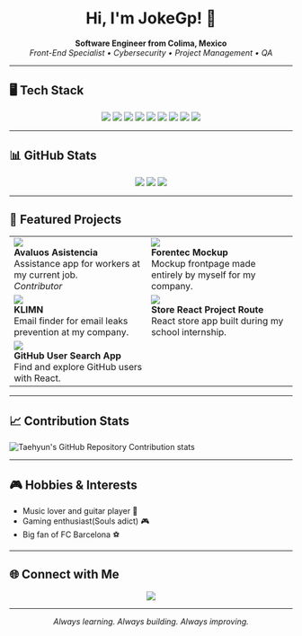 <h1 align="center">Hi, I'm JokeGp! 👋</h1>
<p align="center">
  <b>Software Engineer from Colima, Mexico</b><br>
  <i>Front-End Specialist • Cybersecurity • Project Management • QA</i>
</p>

---

## 🖥️ Tech Stack

<p align="center">
  <img src="https://img.shields.io/badge/JavaScript-F7DF1E?style=flat-square&logo=javascript&logoColor=black" />
  <img src="https://img.shields.io/badge/React-20232A?style=flat-square&logo=react&logoColor=61DAFB" />
  <img src="https://img.shields.io/badge/JSX-61DAFB?style=flat-square&logo=react&logoColor=white" />
  <img src="https://img.shields.io/badge/HTML-E34F26?style=flat-square&logo=html5&logoColor=white" />
  <img src="https://img.shields.io/badge/CSS-1572B6?style=flat-square&logo=css3&logoColor=white" />
  <img src="https://img.shields.io/badge/Sass-CC6699?style=flat-square&logo=sass&logoColor=white" />
  <img src="https://img.shields.io/badge/Cybersecurity-232629?style=flat-square&logo=hackthebox&logoColor=green" />
  <img src="https://img.shields.io/badge/Project%20Management-00796B?style=flat-square&logo=trello&logoColor=white" />
  <img src="https://img.shields.io/badge/QA-1976D2?style=flat-square&logo=testing-library&logoColor=white" />
</p>

---

## 📊 GitHub Stats

<p align="center">
  <img src="https://github-readme-stats.vercel.app/api?username=JokeGp&show_icons=true&theme=dark&hide_title=true" />
  <img src="https://github-readme-streak-stats.herokuapp.com/?user=JokeGp&theme=dark" />
  <img src="https://github-readme-stats.vercel.app/api/top-langs/?username=JokeGp&layout=compact&theme=dark" />
</p>

---

## 🚀 Featured Projects

<table>
  <tr>
    <td>
      <a href="https://github.com/DiegoManzanoSys/avaluos-asistencia">
        <img src="https://img.shields.io/badge/avaluos--asistencia-blue?style=flat-square" />
      </a>
      <br>
      <b>Avaluos Asistencia</b><br>
      Assistance app for workers at my current job.<br>
      <i>Contributor</i>
    </td>
    <td>
      <a href="https://github.com/JokeGp/Forentec-Mockup">
        <img src="https://img.shields.io/badge/Forentec--Mockup-green?style=flat-square" />
      </a>
      <br>
      <b>Forentec Mockup</b><br>
      Mockup frontpage made entirely by myself for my company.
    </td>
  </tr>
  <tr>
    <td>
      <a href="https://github.com/JokeGp/KLIMN">
        <img src="https://img.shields.io/badge/KLIMN-red?style=flat-square" />
      </a>
      <br>
      <b>KLIMN</b><br>
      Email finder for email leaks prevention at my company.
    </td>
    <td>
      <a href="https://github.com/JokeGp/store-react-proyect-route">
        <img src="https://img.shields.io/badge/store--react--proyect--route-purple?style=flat-square" />
      </a>
      <br>
      <b>Store React Project Route</b><br>
      React store app built during my school internship.
    </td>
  </tr>
  <tr>
    <td>
      <a href="https://github.com/JokeGp/Github-User-Search-App">
        <img src="https://img.shields.io/badge/Github--User--Search--App-9cf?style=flat-square" />
      </a>
      <br>
      <b>GitHub User Search App</b><br>
      Find and explore GitHub users with React.
    </td>
  </tr>
</table>

---

## 📈 Contribution Stats


![Taehyun's GitHub Repository Contribution stats](https://github-contributor-stats.vercel.app/api?username=JokeGp&limit=5&combine_all_yearly_contributions=true)


---

## 🎮 Hobbies & Interests

- Music lover and guitar player 🎵
- Gaming enthusiast(Souls adict) 🎮
- Big fan of FC Barcelona ⚽

---

## 🌐 Connect with Me

<p align="center">
  <a href="https://www.linkedin.com/in/guerrero-perez-jose-enrique-727045206/">
    <img src="https://img.shields.io/badge/LinkedIn-Guerrero%20Perez%20Jose%20Enrique-blue?style=flat-square&logo=linkedin" />
  </a>
</p>

---

<p align="center"><i>Always learning. Always building. Always improving.</i></p>
